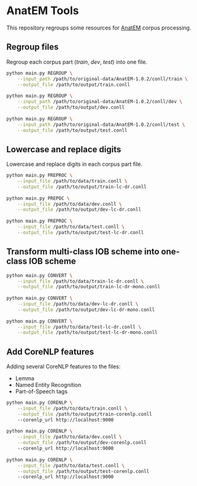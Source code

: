 # AnatEM Tools

This repository regroups some resources for [AnatEM](http://nactem.ac.uk/anatomytagger/) corpus processing.

## Regroup files

Regroup each corpus part (*train*, *dev*, *test*) into one file.

```bash
python main.py REGROUP \
    --input_path /path/to/original-data/AnatEM-1.0.2/conll/train \
    --output_file /path/to/output/train.conll
    
python main.py REGROUP \
    --input_path /path/to/original-data/AnatEM-1.0.2/conll/dev \
    --output_file /path/to/output/dev.conll
    
python main.py REGROUP \
    --input_path /path/to/original-data/AnatEM-1.0.2/conll/test \
    --output_file /path/to/output/test.conll
```

## Lowercase and replace digits

Lowercase and replace digits in each corpus part file.

```bash
python main.py PREPROC \
    --input_file /path/to/data/train.conll \
    --output_file /path/to/output/train-lc-dr.conll
    
python main.py PREPOC \
    --input_file /path/to/data/dev.conll \
    --output_file /path/to/output/dev-lc-dr.conll
    
python main.py PREPROC \
    --input_file /path/to/data/test.conll \
    --output_file /path/to/output/test-lc-dr.conll
```

## Transform multi-class IOB scheme into one-class IOB scheme

```bash
python main.py CONVERT \
    --input_file /path/to/data/train-lc-dr.conll \
    --output_file /path/to/output/train-lc-dr-mono.conll
    
python main.py CONVERT \
    --input_file /path/to/data/dev-lc-dr.conll \
    --output_file /path/to/output/dev-lc-dr-mono.conll
    
python main.py CONVERT \
    --input_file /path/to/data/test-lc-dr.conll \
    --output_file /path/to/output/test-lc-dr-mono.conll
```

## Add CoreNLP features

Adding several CoreNLP features to the files:
* Lemma
* Named Entity Recognition
* Part-of-Speech tags

```bash
python main.py CORENLP \
    --input_file /path/to/data/train.conll \
    --output_file /path/to/output/train-corenlp.conll
    --corenlp_url http://localhost:9000
    
python main.py CORENLP \
    --input_file /path/to/data/dev.conll \
    --output_file /path/to/output/dev-corenlp.conll
    --corenlp_url http://localhost:9000
    
python main.py CORENLP \
    --input_file /path/to/data/test.conll \
    --output_file /path/to/output/test-corenlp.conll
    --corenlp_url http://localhost:9000
```